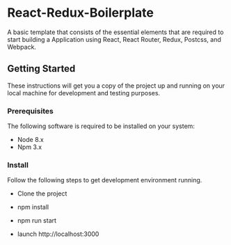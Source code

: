 # React-Redux-Boilerplate

A basic template that consists of the essential elements that are required to start building a Application using React, React Router, Redux, Postcss, and Webpack.

## Getting Started

These instructions will get you a copy of the project up and running on your local machine for development and testing purposes.

### Prerequisites

The following software is required to be installed on your system:

* Node 8.x
* Npm 3.x

### Install

Follow the following steps to get development environment running.

* Clone the project

* npm install

* npm run start

* launch http://localhost:3000
